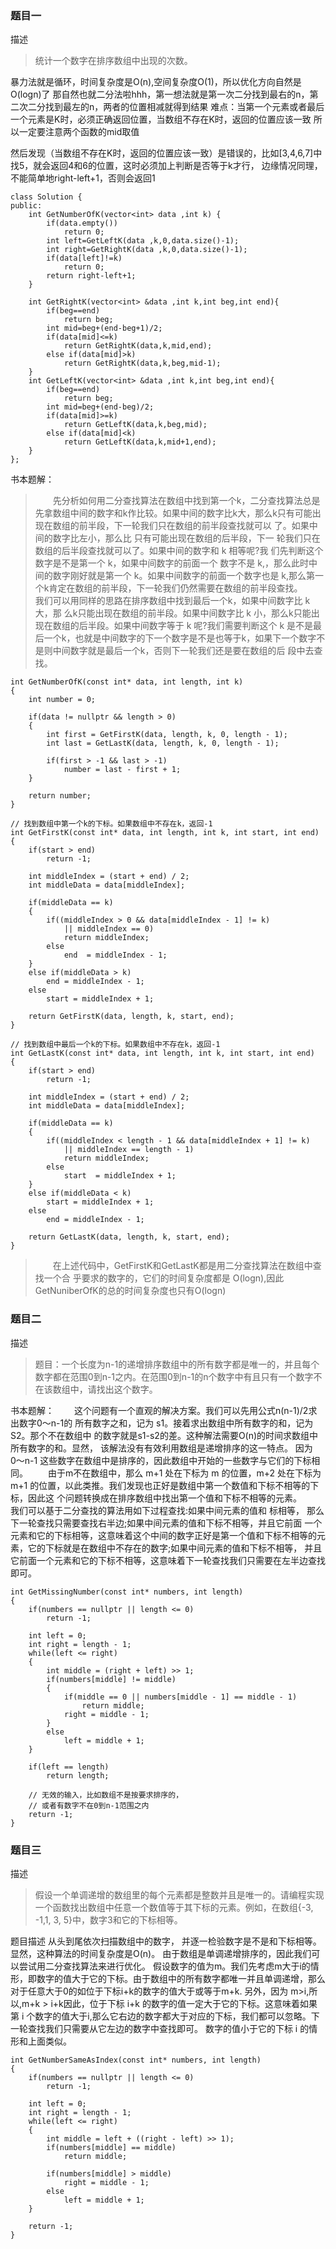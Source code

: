 ### 题目一
描述
> 统计一个数字在排序数组中出现的次数。

暴力法就是循环，时间复杂度是O(n),空间复杂度O(1)，所以优化方向自然是O(logn)了
那自然也就二分法啦hhh，第一想法就是第一次二分找到最右的n，第二次二分找到最左的n，两者的位置相减就得到结果
难点：当第一个元素或者最后一个元素是K时，必须正确返回位置，当数组不存在K时，返回的位置应该一致
所以一定要注意两个函数的mid取值

然后发现（当数组不存在K时，返回的位置应该一致）是错误的，比如[3,4,6,7]中找5，就会返回4和6的位置，这时必须加上判断是否等于k才行，
边缘情况同理，不能简单地right-left+1，否则会返回1

```
class Solution {
public:
    int GetNumberOfK(vector<int> data ,int k) {
        if(data.empty())
            return 0;
        int left=GetLeftK(data ,k,0,data.size()-1);
        int right=GetRightK(data ,k,0,data.size()-1);
        if(data[left]!=k)
            return 0;
        return right-left+1;
    }
    
    int GetRightK(vector<int> &data ,int k,int beg,int end){
        if(beg==end)
            return beg;
        int mid=beg+(end-beg+1)/2;
        if(data[mid]<=k)
            return GetRightK(data,k,mid,end);
        else if(data[mid]>k)
            return GetRightK(data,k,beg,mid-1);
    }
    int GetLeftK(vector<int> &data ,int k,int beg,int end){
        if(beg==end)
            return beg;
        int mid=beg+(end-beg)/2;
        if(data[mid]>=k)
            return GetLeftK(data,k,beg,mid);
        else if(data[mid]<k)
            return GetLeftK(data,k,mid+1,end);
    }
};
```

书本题解：
> &emsp;&emsp;先分析如何用二分查找算法在数组中找到第一个k，二分查找算法总是先拿数组中间的数字和k作比较。如果中间的数字比k大，那么k只有可能出现在数组的前半段，下一轮我们只在数组的前半段查找就可以 了。如果中间的数字比左小，那么比 只有可能出现在数组的后半段，下一 轮我们只在数组的后半段查找就可以了。如果中间的数字和 k 相等呢?我 们先判断这个数字是不是第一个 k，如果中间数字的前面一个 数字不是 k,，那么此时中间的数字刚好就是第一个 k。如果中间数字的前面一个数字也是 k,那么第一个k肯定在数组的前半段，下一轮我们仍然需要在数组的前半段查找。
&emsp;&emsp;我们可以用同样的思路在排序数组中找到最后一个k，如果中间数字比 k大，那 么k只能出现在数组的前半段。如果中间数字比 k 小，那么k只能出现在数组的后半段。如果中间数字等于 k 呢?我们需要判断这个 k 是不是最后一个k，也就是中间数字的下一个数字是不是也等于k，如果下一个数字不是则中间数字就是最后一个k，否则下一轮我们还是要在数组的后 段中去查找。
```
int GetNumberOfK(const int* data, int length, int k)
{
    int number = 0;

    if(data != nullptr && length > 0)
    {
        int first = GetFirstK(data, length, k, 0, length - 1);
        int last = GetLastK(data, length, k, 0, length - 1);
        
        if(first > -1 && last > -1)
            number = last - first + 1;
    }

    return number;
}

// 找到数组中第一个k的下标。如果数组中不存在k，返回-1
int GetFirstK(const int* data, int length, int k, int start, int end)
{
    if(start > end)
        return -1;

    int middleIndex = (start + end) / 2;
    int middleData = data[middleIndex];

    if(middleData == k)
    {
        if((middleIndex > 0 && data[middleIndex - 1] != k) 
            || middleIndex == 0)
            return middleIndex;
        else
            end  = middleIndex - 1;
    }
    else if(middleData > k)
        end = middleIndex - 1;
    else
        start = middleIndex + 1;

    return GetFirstK(data, length, k, start, end);
}

// 找到数组中最后一个k的下标。如果数组中不存在k，返回-1
int GetLastK(const int* data, int length, int k, int start, int end)
{
    if(start > end)
        return -1;

    int middleIndex = (start + end) / 2;
    int middleData = data[middleIndex];

    if(middleData == k)
    {
        if((middleIndex < length - 1 && data[middleIndex + 1] != k) 
            || middleIndex == length - 1)
            return middleIndex;
        else
            start  = middleIndex + 1;
    }
    else if(middleData < k)
        start = middleIndex + 1;
    else
        end = middleIndex - 1;

    return GetLastK(data, length, k, start, end);
}

```
> &emsp;&emsp;在上述代码中，GetFirstK和GetLastK都是用二分查找算法在数组中查找一个合 乎要求的数字的，它们的时间复杂度都是 O(logn),因此 GetNuniberOfK的总的时间复杂度也只有O(logn)

### 题目二
描述
> 题目：一个长度为n-1的递增排序数组中的所有数字都是唯一的，并且每个数字都在范围0到n-1之内。在范围0到n-1的n个数字中有且只有一个数字不在该数组中，请找出这个数字。

书本题解：
&emsp;&emsp;这个问题有一个直观的解决方案。我们可以先用公式n(n-1)/2求出数字0〜n-1的 所有数字之和，记为 s1。接着求出数组中所有数字的和，记为S2。那个不在数组中 的数字就是s1-s2的差。这种解法需要O(n)的时间求数组中所有数字的和。显然， 该解法没有有效利用数组是递增排序的这一特点。
因为 0〜n-1 这些数字在数组中是排序的，因此数组中开始的一些数字与它们的下标相同。
&emsp;&emsp;由于m不在数组中，那么 m+1 处在下标为 m 的位置，m+2 处在下标为 m+1 的位置，以此类推。我们发现也正好是数组中第一个数值和下标不相等的下标，因此这 个问题转换成在排序数组中找出第一个值和下标不相等的元素。
&emsp;&emsp;我们可以基于二分查找的算法用如下过程查找:如果中间元素的值和 标相等， 那么下一轮查找只需要查找右半边;如果中间元素的值和下标不相等，并且它前面 一个元素和它的下标相等，这意味着这个中间的数字正好是第一个值和下标不相等的元素，它的下标就是在数组中不存在的数字;如果中间元素的值和下标不相等， 并且它前面一个元素和它的下标不相等，这意味着下一轮查找我们只需要在左半边查找即可。

```
int GetMissingNumber(const int* numbers, int length)
{
    if(numbers == nullptr || length <= 0)
        return -1;

    int left = 0;
    int right = length - 1;
    while(left <= right)
    {
        int middle = (right + left) >> 1;
        if(numbers[middle] != middle)
        {
            if(middle == 0 || numbers[middle - 1] == middle - 1)
                return middle;
            right = middle - 1;
        }
        else
            left = middle + 1;
    }

    if(left == length)
        return length;

    // 无效的输入，比如数组不是按要求排序的，
    // 或者有数字不在0到n-1范围之内
    return -1;
}
```

### 题目三
描述
> 假设一个单调递增的数组里的每个元素都是整数并且是唯一的。请编程实现一个函数找出数组中任意一个数值等于其下标的元素。例如，在数组{-3, -1,1, 3, 5}中，数字3和它的下标相等。

题目描述
从头到尾依次扫描数组中的数字， 并逐一检验数字是不是和下标相等。显然，这种算法的时间复杂度是O(n)。
由于数组是单调递增排序的，因此我们可以尝试用二分查找算法来进行优化。
假设数字的值为m。我们先考虑m大于i的情形，即数字的值大于它的下标。由于数组中的所有数字都唯一并且单调递增，那么对于任意大于0的如位于下标i+k的数字的值大于或等于m+k. 另外，因为 m>i,所以,m+k > i+k因此，位于下标 i+k 的数字的值一定大于它的下标。这意味着如果第 i 个数字的值大于i,那么它右边的数字都大于对应的下标，我们都可以忽略。下一轮查找我们只需要从它左边的数字中查找即可。
数字的值小于它的下标 i 的情形和上面类似。
```
int GetNumberSameAsIndex(const int* numbers, int length)
{
    if(numbers == nullptr || length <= 0)
        return -1;

    int left = 0;
    int right = length - 1;
    while(left <= right)
    {
        int middle = left + ((right - left) >> 1);
        if(numbers[middle] == middle)
            return middle;

        if(numbers[middle] > middle)
            right = middle - 1;
        else
            left = middle + 1;
    }

    return -1;
}
```


